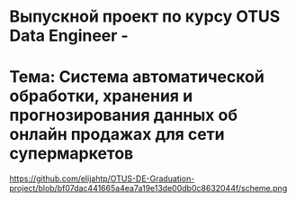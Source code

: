 # Выпускной проект по курсу OTUS Data Engineer -
# Тема: Система автоматической обработки, хранения и прогнозирования данных об онлайн продажах для сети супермаркетов

https://github.com/elijahtp/OTUS-DE-Graduation-project/blob/bf07dac441665a4ea7a19e13de00db0c8632044f/scheme.png
